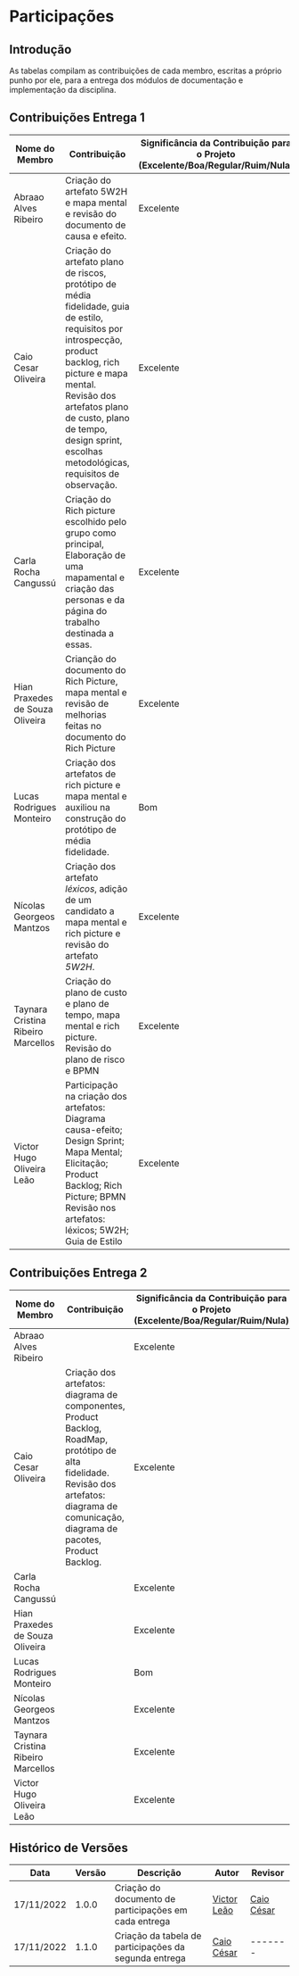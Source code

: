 # Participações 

## Introdução 

As tabelas compilam as contribuições de cada membro, escritas a próprio punho por ele, para a entrega dos módulos de documentação e implementação da disciplina.

## Contribuições Entrega 1

|           Nome do Membro           |                                                                                                                                     Contribuição                                                                                                                                     | Significância da Contribuição para o Projeto (Excelente/Boa/Regular/Ruim/Nula) |
| ---------------------------------- | ------------------------------------------------------------------------------------------------------------------------------------------------------------------------------------------------------------------------------------------------------------------------------------ | ------------------------------------------------------------------------------ |
| Abraao Alves Ribeiro               | Criação do artefato 5W2H e mapa mental e revisão do documento de causa e efeito.                                                                                                                                                                                                     | Excelente                                                                      |
| Caio Cesar Oliveira                | Criação do artefato plano de riscos, protótipo de média fidelidade, guia de estilo, requisitos por introspecção, product backlog, rich picture e mapa mental. <br>Revisão dos artefatos plano de custo, plano de tempo, design sprint, escolhas metodológicas, requisitos de observação. | Excelente                                                                      |
| Carla Rocha Cangussú               | Criação do Rich picture escolhido pelo grupo como principal, Elaboração de uma mapamental e criação das personas e da página do trabalho destinada a essas.                                                                                                                          | Excelente                                                                      |
| Hian Praxedes de Souza Oliveira    | Crianção do documento do Rich Picture, mapa mental e revisão de melhorias feitas no documento do Rich Picture                                                                                                                                                                        | Excelente                                                                      |
| Lucas Rodrigues Monteiro           | Criação dos artefatos de rich picture e mapa mental e auxiliou na construção do protótipo de média fidelidade.                                                                                                                                                                       | Bom                                                                            |
| Nícolas Georgeos Mantzos           | Criação dos artefato *léxicos*, adição de um candidato a mapa mental e rich picture e revisão do artefato *5W2H*.                                                                                                                                                                    | Excelente                                                                      |
| Taynara Cristina Ribeiro Marcellos | Criação do plano de custo e plano de tempo, mapa mental e rich picture. Revisão do plano de risco e BPMN                                                                                                                                                                             | Excelente                                                                      |
| Victor Hugo Oliveira Leão          | Participação na criação dos artefatos: Diagrama causa-efeito; Design Sprint; Mapa Mental; Elicitação; Product Backlog; Rich Picture; BPMN <br/>Revisão nos artefatos: léxicos; 5W2H; Guia de Estilo                                                                                  | Excelente                                                                      |

## Contribuições Entrega 2

|           Nome do Membro           |                                                                                                                                     Contribuição                                                                                                                                     | Significância da Contribuição para o Projeto (Excelente/Boa/Regular/Ruim/Nula) |
| ---------------------------------- | ------------------------------------------------------------------------------------------------------------------------------------------------------------------------------------------------------------------------------------------------------------------------------------ | ------------------------------------------------------------------------------ |
| Abraao Alves Ribeiro               |  | Excelente                                                                      |
| Caio Cesar Oliveira                | Criação dos artefatos: diagrama de componentes, Product Backlog, RoadMap, protótipo de alta fidelidade. <br>Revisão dos artefatos: diagrama de comunicação, diagrama de pacotes, Product Backlog. | Excelente                                                                      |
| Carla Rocha Cangussú               |  | Excelente                                                                      |
| Hian Praxedes de Souza Oliveira    |   | Excelente                                                                      |
| Lucas Rodrigues Monteiro           |  | Bom                                                                            |
| Nícolas Georgeos Mantzos           |    | Excelente                                                                      |
| Taynara Cristina Ribeiro Marcellos |  | Excelente                                                                      |
| Victor Hugo Oliveira Leão          |   | Excelente                                                                      |

## Histórico de Versões

|    Data    | Versão |            Descrição           |       Autor     |    Revisor    |
|  --------  |  ----  |            ----------          | --------------- |    -------    |
| 17/11/2022 |  1.0.0 |  Criação do documento de participações em cada entrega    |   [Victor Leão](https://github.com/victorleaoo)    |       [Caio César](https://github.com/oCaioOliveira)       |
| 17/11/2022 |  1.1.0 |  Criação da tabela de participações da segunda entrega    |   [Caio César](https://github.com/oCaioOliveira)    | -------   |
